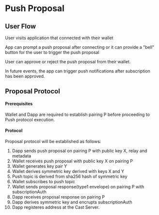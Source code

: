 # Push Proposal

## User Flow

User visits application that connected with their wallet

App can prompt a push proposal after connecting or it can provide a "bell" button for the user to trigger the push proposal

User can approve or reject the push proposal from their wallet.

In future events, the app can trigger push notifications after subscription has been approved.

## Proposal Protocol

#### Prerequisites
Wallet and Dapp are required to establish pairing P before proceeding to Push protocol execution.


#### Protocol

Proposal protocol will be established as follows:

1. Dapp sends push proposal on pairing P with public key X, relay and metadata
2. Wallet receives push proposal with public key X on pairing P
3. Wallet generates key pair Y
4. Wallet derives symmetric key derived with keys X and Y
5. Push topic is derived from sha256 hash of symmetric key 
6. Wallet subscribes to push topic 
7. Wallet sends proposal response(type1 envelope) on pairing P with subscriptionAuth
8. Dapp receives proposal response on pairing P
9. Dapp derives symmetric key and encrupts subscriptionAuth
11. Dapp registeres address at the Cast Server. 
 
